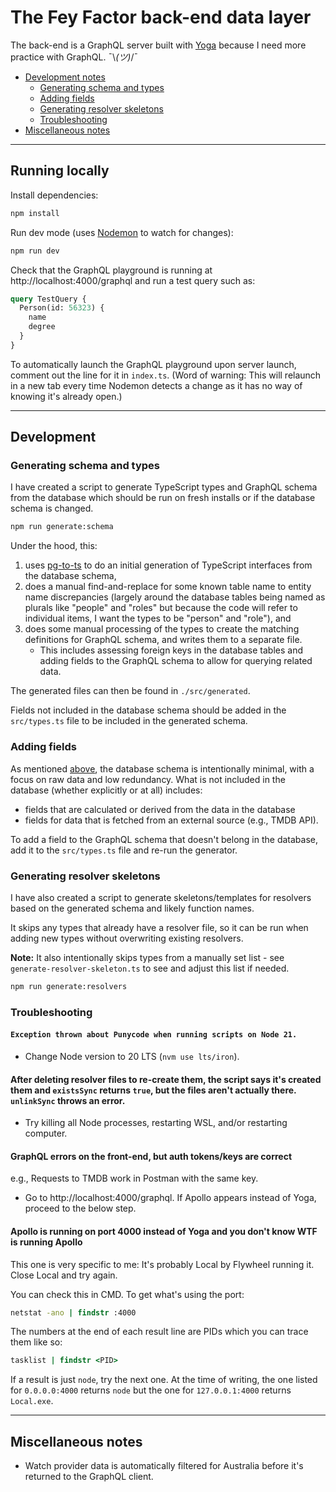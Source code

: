 # The Fey Factor back-end data layer

The back-end is a GraphQL server built with [Yoga](https://the-guild.dev/graphql/yoga-server) because I need more practice with GraphQL. ¯\\_(ツ)_/¯

- [Development notes](#development)
  - [Generating schema and types](#generating-schema-and-types)
  - [Adding fields](#adding-fields)
  - [Generating resolver skeletons](#generating-resolver-skeletons)
  - [Troubleshooting](#troubleshooting)
- [Miscellaneous notes](#miscellaneous-notes)

---
## Running locally

Install dependencies:
```bash
npm install
```

Run dev mode (uses [Nodemon](https://www.npmjs.com/package/nodemon) to watch for changes):
```bash
npm run dev
```

Check that the GraphQL playground is running at http://localhost:4000/graphql and run a test query such as:
```graphql
query TestQuery {
  Person(id: 56323) {
    name
    degree
  }
}
```

To automatically launch the GraphQL playground upon server launch, comment out the line for it in `index.ts`. (Word of warning: This will relaunch in a new tab every time Nodemon detects a change as it has no way of knowing it's already open.)

---
## Development

### Generating schema and types

I have created a script to generate TypeScript types and GraphQL schema from the database which should be run on fresh installs or if the database schema is changed.
```bash
npm run generate:schema
```
Under the hood, this:
1. uses [pg-to-ts](https://www.npmjs.com/package/pg-to-ts) to do an initial generation of TypeScript interfaces from the database schema,
2. does a manual find-and-replace for some known table name to entity name discrepancies (largely around the database tables being named as plurals like "people" and "roles" but because the code will refer to individual items, I want the types to be "person" and "role"), and
3. does some manual processing of the types to create the matching definitions for GraphQL schema, and writes them to a separate file.
    - This includes assessing foreign keys in the database tables and adding fields to the GraphQL schema to allow for querying related data.

The generated files can then be found in `./src/generated`.

Fields not included in the database schema should be added in the `src/types.ts` file to be included in the generated schema.

### Adding fields

As mentioned [above](#1-data-builder), the database schema is intentionally minimal, with a focus on raw data and low redundancy. What is not included in the database (whether explicitly or at all) includes:

- fields that are calculated or derived from the data in the database
- fields for data that is fetched from an external source (e.g., TMDB API).

To add a field to the GraphQL schema that doesn't belong in the database, add it to the `src/types.ts` file and re-run the generator.

### Generating resolver skeletons

I have also created a script to generate skeletons/templates for resolvers based on the generated schema and likely function names.

It skips any types that already have a resolver file, so it can be run when adding new types without overwriting existing resolvers.

**Note:** It also intentionally skips types from a manually set list - see `generate-resolver-skeleton.ts` to see and adjust this list if needed.

```bash
npm run generate:resolvers
```

### Troubleshooting

#### `Exception thrown about Punycode when running scripts on Node 21.`
- Change Node version to 20 LTS (`nvm use lts/iron`).

#### After deleting resolver files to re-create them, the script says it's created them and `existsSync` returns `true`, but the files aren't actually there. `unlinkSync` throws an error.
- Try killing all Node processes, restarting WSL, and/or restarting computer.

#### GraphQL errors on the front-end, but auth tokens/keys are correct
e.g., Requests to TMDB work in Postman with the same key.
- Go to http://localhost:4000/graphql. If Apollo appears instead of Yoga, proceed to the below step.

#### Apollo is running on port 4000 instead of Yoga and you don't know WTF is running Apollo

This one is very specific to me: It's probably Local by Flywheel running it. Close Local and try again.

You can check this in CMD. To get what's using the port:
```cmd
netstat -ano | findstr :4000
```
The numbers at the end of each result line are PIDs which you can trace them like so:
```cmd
tasklist | findstr <PID>
```
If a result is just `node`, try the next one. At the time of writing, the one listed for `0.0.0.0:4000` returns `node` but the one for `127.0.0.1:4000` returns `Local.exe`.

---
## Miscellaneous notes

- Watch provider data is automatically filtered for Australia before it's returned to the GraphQL client.
